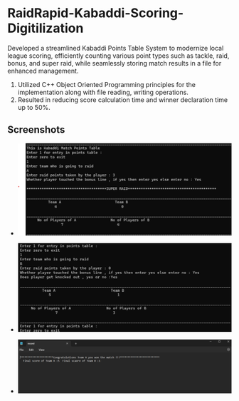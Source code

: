 
# RaidRapid-Kabaddi-Scoring-Digitilization

Developed a streamlined Kabaddi Points Table System to modernize local league scoring, efficiently counting various point types such as
tackle, raid, bonus, and super raid, while seamlessly storing match results in a file for enhanced management.
1. Utilized C++ Object Oriented Programming principles for the implementation along with file reading, writing operations.
2. Resulted in reducing score calculation time and winner declaration time up to 50%.

## Screenshots

- ![Screenshot Image](Screenshots/RapidRaid1.png)

- ![Screenshot Image](Screenshots/RapidRaid2.png)
 
- ![Screenshot Image](Screenshots/RapidRaid3.png)
